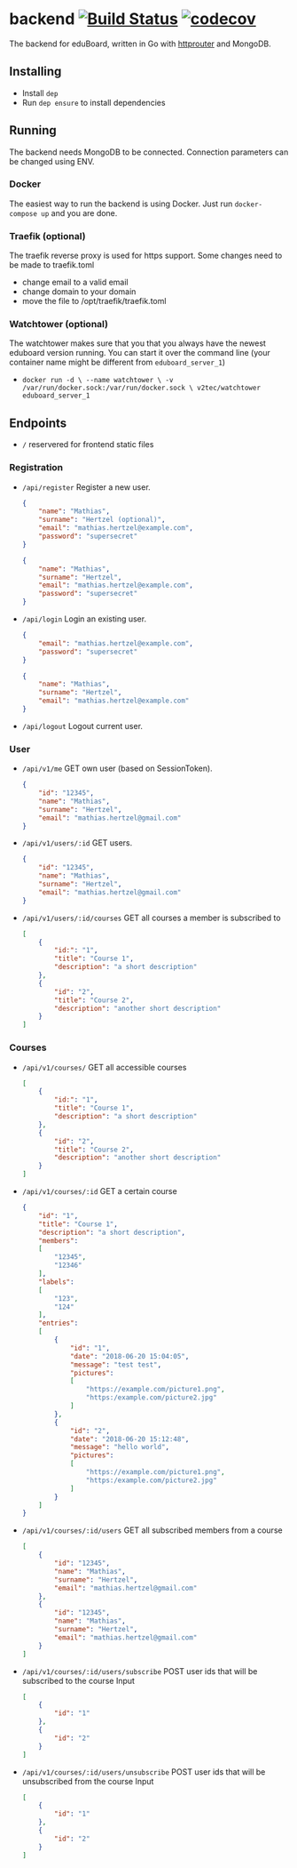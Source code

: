 # backend [![Build Status](https://travis-ci.org/eduboard/backend.svg?branch=master)](https://travis-ci.org/eduboard/backend) [![codecov](https://codecov.io/gh/eduboard/backend/branch/master/graph/badge.svg)](https://codecov.io/gh/eduboard/backend)

The backend for eduBoard, written in Go with [httprouter](https://github.com/julienschmidt/httprouter) and MongoDB.

## Installing
- Install `dep`
- Run `dep ensure` to install dependencies

## Running
The backend needs MongoDB to be connected. Connection parameters can be changed using ENV.

### Docker
The easiest way to run the backend is using Docker. Just run `docker-compose up` and you are done.

### Traefik (optional)
The traefik reverse proxy is used for https support. Some changes need to be made to traefik.toml 
- change email to a valid email
- change domain to your domain
- move the file to /opt/traefik/traefik.toml

### Watchtower (optional)
The watchtower makes sure that you that you always have the newest eduboard version running.
You can start it over the command line (your container name might be different from `eduboard_server_1`)

- `docker run -d \
  --name watchtower \
  -v /var/run/docker.sock:/var/run/docker.sock \
  v2tec/watchtower eduboard_server_1`

## Endpoints

- `/` reservered for frontend static files

### Registration
- `/api/register` Register a new user.

   	```json
   	{
   	    "name": "Mathias",
   	    "surname": "Hertzel (optional)",
   	    "email": "mathias.hertzel@example.com",
   	    "password": "supersecret"
   	}
   	```

    ```json
    {
        "name": "Mathias",
        "surname": "Hertzel", 
        "email": "mathias.hertzel@example.com",
        "password": "supersecret"
    }
    ```
- `/api/login` Login an existing user.

    ```json
    {
        "email": "mathias.hertzel@example.com",
        "password": "supersecret"
    }
    ```

    ```json
    {
        "name": "Mathias",
        "surname": "Hertzel",
        "email": "mathias.hertzel@example.com"
    }
    ```
- `/api/logout` Logout current user.

### User
- `/api/v1/me` GET own user (based on SessionToken).

    ```json
    {
        "id": "12345",
        "name": "Mathias",
        "surname": "Hertzel",
        "email": "mathias.hertzel@gmail.com"
    }
    ```
- `/api/v1/users/:id` GET users.

    ```json
    {
        "id": "12345",
        "name": "Mathias",
        "surname": "Hertzel",
        "email": "mathias.hertzel@gmail.com"
    }
    ```
- `/api/v1/users/:id/courses` GET all courses a member is subscribed to

    ```json
    [
        {
            "id:": "1",
            "title": "Course 1",
            "description": "a short description"
        },
        {
            "id": "2",
            "title": "Course 2",
            "description": "another short description"
        }
    ]
    ```

### Courses
- `/api/v1/courses/` GET all accessible courses

    ```json
    [
        {
            "id:": "1",
            "title": "Course 1",
            "description": "a short description"
        },
        {
            "id": "2",
            "title": "Course 2",
            "description": "another short description"
        }
    ]
    ```
- `/api/v1/courses/:id` GET a certain course

    ```json
    {
        "id": "1",
        "title": "Course 1",
        "description": "a short description",
        "members":
        [
            "12345",
            "12346"
        ],
        "labels":
        [
            "123",
            "124"
        ],
        "entries":
        [
            {
                "id": "1",
                "date": "2018-06-20 15:04:05",
                "message": "test test",
                "pictures":
                [
                    "https://example.com/picture1.png",
                    "https:/example.com/picture2.jpg"
                ]
            },
            {
                "id": "2",
                "date": "2018-06-20 15:12:48",
                "message": "hello world",
                "pictures":
                [
                    "https://example.com/picture1.png",
                    "https:/example.com/picture2.jpg"
                ]
            }
        ]
    }
    ```
- `/api/v1/courses/:id/users` GET all subscribed members from a course

    ```json
    [
        {
            "id": "12345",
            "name": "Mathias",
            "surname": "Hertzel",
            "email": "mathias.hertzel@gmail.com"
        },
        {
            "id": "12345",
            "name": "Mathias",
            "surname": "Hertzel",
            "email": "mathias.hertzel@gmail.com"
        }
    ]
    ```
- `/api/v1/courses/:id/users/subscribe` POST user ids that will be subscribed to the course
    Input
    ```json
    [
        {
            "id": "1"
        },
        {
            "id": "2"
        }
    ]
    ```

- `/api/v1/courses/:id/users/unsubscribe` POST user ids that will be unsubscribed from the course
    Input
    ```json
    [
        {
            "id": "1"
        },
        {
            "id": "2"
        }
    ]
   ```


